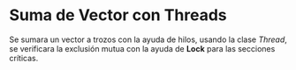 # Suma de Vector con Threads

Se sumara un vector a trozos con la ayuda de hilos, usando la clase *Thread*, se verificara la exclusión mutua
con la ayuda de **Lock** para las secciones críticas.
